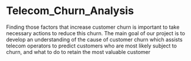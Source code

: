 # Telecom_Churn_Analysis
Finding those factors that increase customer churn is important to take necessary actions to reduce this churn. The main goal of our project is to develop an understanding of the cause of customer churn which assists telecom operators to predict customers who are most likely subject to churn, and what to do to retain the most valuable customer
